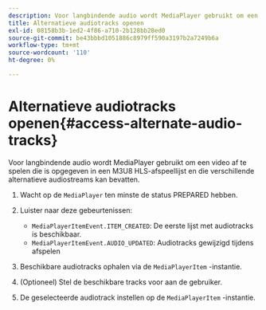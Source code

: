 ```yaml
---
description: Voor langbindende audio wordt MediaPlayer gebruikt om een video af te spelen die is opgegeven in een M3U8 HLS-afspeellijst en die verschillende alternatieve audiostreams kan bevatten.
title: Alternatieve audiotracks openen
exl-id: 08158b3b-1ed2-4f86-a710-2b128bb28ed0
source-git-commit: be43bbbd1051886c8979ff590a3197b2a7249b6a
workflow-type: tm+mt
source-wordcount: '110'
ht-degree: 0%

---
```


# Alternatieve audiotracks openen{#access-alternate-audio-tracks}

Voor langbindende audio wordt MediaPlayer gebruikt om een video af te spelen die is opgegeven in een M3U8 HLS-afspeellijst en die verschillende alternatieve audiostreams kan bevatten.

1. Wacht op de `MediaPlayer` ten minste de status PREPARED hebben.
1. Luister naar deze gebeurtenissen:

   * `MediaPlayerItemEvent.ITEM_CREATED`: De eerste lijst met audiotracks is beschikbaar.
   * `MediaPlayerItemEvent.AUDIO_UPDATED`: Audiotracks gewijzigd tijdens afspelen

1. Beschikbare audiotracks ophalen via de `MediaPlayerItem` -instantie.
1. (Optioneel) Stel de beschikbare tracks voor aan de gebruiker.
1. De geselecteerde audiotrack instellen op de `MediaPlayerItem` -instantie.
